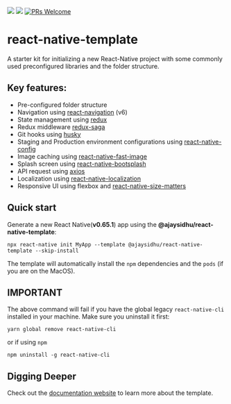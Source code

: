 [![](https://img.shields.io/npm/v/@ajaysidhu/react-native-template.svg?style=flat)](https://www.npmjs.com/package/@ajaysidhu/react-native-template)
[![](https://img.shields.io/npm/dt/@ajaysidhu/react-native-template.svg)](https://www.npmjs.com/package/@ajaysidhu/react-native-template)
[![PRs Welcome](https://img.shields.io/badge/PRs-welcome-brightgreen.svg?style=flat-square)](http://makeapullrequest.com)


# react-native-template

A starter kit for initializing a new React-Native project with some commonly used preconfigured libraries and the folder structure.

## Key features:
- Pre-configured folder structure
- Navigation using [react-navigation](https://reactnavigation.org/) (v6)
- State management using [redux](https://redux.js.org/)
- Redux middleware [redux-saga](https://redux-saga.js.org/)
- Git hooks using [husky](https://typicode.github.io/husky/#/)
- Staging and Production environment configurations using [react-native-config](https://github.com/luggit/react-native-config)
- Image caching using [react-native-fast-image](https://github.com/DylanVann/react-native-fast-image)
- Splash screen using [react-native-bootsplash](https://github.com/zoontek/react-native-bootsplash)
- API request using [axios](https://axios-http.com/)
- Localization using [react-native-localization](https://github.com/stefalda/ReactNativeLocalization)
- Responsive UI using flexbox and [react-native-size-matters](https://github.com/nirsky/react-native-size-matters)


## Quick start

Generate a new React Native(**v0.65.1**) app using the **@ajaysidhu/react-native-template**:

```shell
npx react-native init MyApp --template @ajaysidhu/react-native-template --skip-install
```

The template will automatically install the `npm` dependencies and the `pods` (if you are on the MacOS).

## IMPORTANT

The above command will fail if you have the global legacy `react-native-cli` installed in your machine. Make sure you uninstall it first:

```shell
yarn global remove react-native-cli
```

or if using `npm`

```shell
npm uninstall -g react-native-cli
```

## Digging Deeper

Check out the [documentation website](https://ajaykumar97.github.io/react-native-template/) to learn more about the template.
